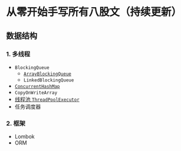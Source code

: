 # 从零开始手写所有八股文（持续更新）

## 数据结构
### 1. 多线程
* `BlockingQueue`
  * [`ArrayBlockingQueue`](Concurrent/src/main/java/blocking_queue/ArrayBlockingQueue.md)
  * `LinkedBlockingQueue`
* [`ConcurrentHashMap`](Concurrent/src/main/java/concurrent_hash_map/ConcurrentHashMap.md)
* `CopyOnWriteArray`
* [线程池 `ThreadPoolExecutor`](Concurrent/src/main/java/thread_pool/ThreadPoolExecutor.md)
* 任务调度器

### 2. 框架
* Lombok
* ORM